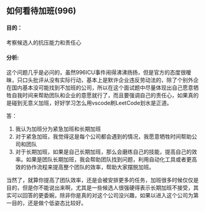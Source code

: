 ## 如何看待加班(996)

#### ⽬的：

考察候选⼈的抗压能⼒和责任⼼

#### 分析: 

这个问题⼏乎是必问的，虽然996ICU事件闹得沸沸扬扬，但是官⽅的态度很暧昧，只⼝头批评从没有实际⾏动，基本上是默许企业违反劳动法的，除了个别外企在国内基本没可能找到不加班的公司，所以在这个⾯试题中尽量体现出⾃⼰愿意牺牲⾃我时间来帮助团队和企业的意愿就⾏了，⽽且要强调⾃⼰的责任⼼，如果真的是碰到⽆意义加班，好好学习怎么⽤vscode刷LeetCode划⽔是正道。

答：

1. 我认为加班分为紧急加班和⻓期加班
2. 对于紧急加班，我觉得这是每个公司都会遇到的情况，我愿意牺牲时间帮助公司和团队
3. 对于⻓期加班，如果是⾃⼰⻓期加班，那么会磨练⾃⼰的技能，提⾼⾃⼰的效率。如果是团队⻓期加班，我会帮助团队找到问题，利⽤⾃动化⼯具或者更⾼效的协作流程来提⾼整个团队的效率，帮助⼤家摆脱加班。

当然了，就算你提⾼了团队效率，还是会被安排更多的任务，加班很多时候仅仅是⽬的，但是你不能说出来啊，尤其是⼀些候选⼈很强硬得表示⻓期加班不接受，其实可以回答的更委婉，除⾮你是真的对这个公司没兴趣，如果以进⼊这个公司为第⼀⽬的，还是做个低姿态⽐较好。